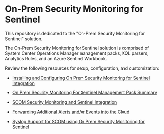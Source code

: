 # On-Prem Security Monitoring for Sentinel

This repository is dedicated to the "On-Prem Security Monitoring for Sentinel" solution.

The On-Prem Security Monitoring for Sentinel solution is comprised of System Center Operations Manager management packs, KQL parsers, Analytics Rules, and an Azure Sentinel Workbook.

Review the following resources for setup, configuration, and customization:

* <a href="https://cda.ms/2Yv" target="_blank">Installing and Configuring On Prem Security Monitoring for Sentinel Integration</a><br>

* <a href="https://cda.ms/2Yw" target="_blank">On Prem Security Monitoring For Sentinel Management Pack Summary</a><br>

* <a href="https://cda.ms/2YB" target="_blank">SCOM Security Monitoring and Sentinel Integration</a><br>

* <a href="https://cda.ms/2YL" target="_blank">Forwarding Additional Alerts and/or Events into the Cloud</a><br>

* <a href="https://cda.ms/2YQ" target="_blank">Syslog Support for SCOM using On Prem Security Monitoring for Sentinel</a><br>

